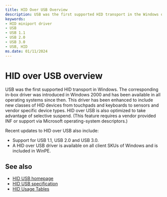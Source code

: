 ```yaml
---
title: HID Over USB Overview
description: USB was the first supported HID transport in the Windows operating system.
keywords:
- HID miniport driver
- USB
- USB 1.1
- USB 2.0
- USB 3.0
- USB, HID
ms.date: 01/11/2024
---
```


# HID over USB overview

USB was the first supported HID transport in Windows. The corresponding in-box driver was introduced in Windows 2000 and has been available in all operating systems since then. This driver has been enhanced to include new classes of HID devices from touchpads and keyboards to sensors and vendor specific device types. HID over USB is also optimized to take advantage of selective suspend. (This feature requires a vendor provided INF or support via Microsoft operating-system descriptors.)

Recent updates to HID over USB also include:

- Support for USB 1.1, USB 2.0 and USB 3.0.
- A HID over USB driver is available on all client SKUs of Windows and is included in WinPE.

## See also

- [HID USB homepage](https://www.usb.org/hid)
- [HID USB specification](https://www.usb.org/sites/default/files/documents/hid1_11.pdf)
- [HID Usage Tables](https://www.usb.org/sites/default/files/documents/hut1_12v2.pdf)
